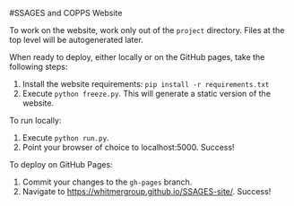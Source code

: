 #SSAGES and COPPS Website

To work on the website, work only out of the `project` directory.  Files at the top level will be autogenerated later.

When ready to deploy, either locally or on the GitHub pages, take the following steps:

1. Install the website requirements: `pip install -r requirements.txt`
2. Execute `python freeze.py`.  This will generate a static version of the website.

To run locally:

1. Execute `python run.py`.  
2. Point your browser of choice to localhost:5000.  Success!

To deploy on GitHub Pages:

1. Commit your changes to the `gh-pages` branch.  
2. Navigate to https://whitmergroup.github.io/SSAGES-site/.  Success!

